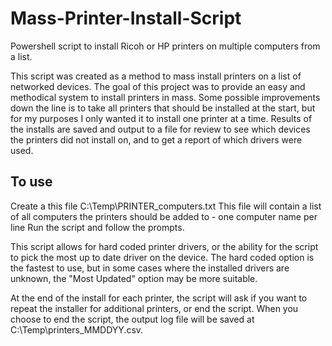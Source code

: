 # Mass-Printer-Install-Script
Powershell script to install Ricoh or HP printers on multiple computers from a list. 

This script was created as a method to mass install printers on a list of networked devices. The goal of this project was to provide an easy and methodical system to install printers in mass. Some possible improvements down the line is to take all printers that should be installed at the start, but for my purposes I only wanted it to install one printer at a time. Results of the installs are saved and output to a file for review to see which devices the printers did not install on, and to get a report of which drivers were used.

## To use
Create a this file C:\Temp\PRINTER_computers.txt
This file will contain a list of all computers the printers should be added to - one computer name per line
Run the script and follow the prompts. 

This script allows for hard coded printer drivers, or the ability for the script to pick the most up to date driver on the device. The hard coded option is the fastest to use, but in some cases where the installed drivers are unknown, the "Most Updated" option may be more suitable.

At the end of the install for each printer, the script will ask if you want to repeat the installer for additional printers, or end the script. When you choose to end the script, the output log file will be saved at C:\Temp\printers_MMDDYY.csv.
